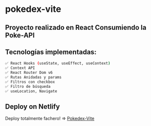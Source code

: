 # pokedex-vite
## Proyecto realizado en React Consumiendo la Poke-API

## Tecnologías implementadas:  

```bash
✅ React Hooks (useState, useEffect, useContext)
✅ Context API
✅ React Router Dom v6
✅ Rutas Anidadas y params
✅ Filtros con checkbox
✅ Filtro de búsqueda
✅ useLocation, Navigate
```

## Deploy on Netlify
Deploy totalmente fachero! => [Pokedex-Vite](https://pokedex-vite.netlify.app/)

